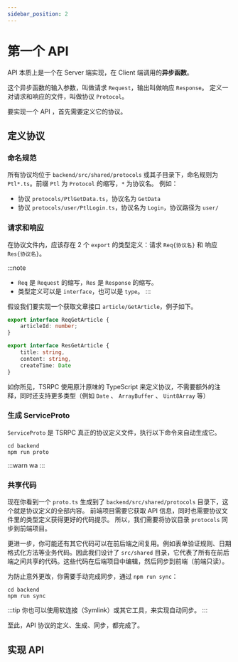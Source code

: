 ```yaml
---
sidebar_position: 2
---
```


# 第一个 API

API 本质上是一个在 Server 端实现，在 Client 端调用的**异步函数**。

这个异步函数的输入参数，叫做请求 `Request`，输出叫做响应 `Response`。
定义一对请求和响应的文件，叫做协议 `Protocol`。

要实现一个 API ，首先需要定义它的协议。

## 定义协议

### 命名规范 
所有协议均位于 `backend/src/shared/protocols` 或其子目录下，命名规则为 `Ptl*.ts`。前缀 `Ptl` 为 `Protocol` 的缩写，`*` 为协议名。
例如：

- 协议 `protocols/PtlGetData.ts`，协议名为 `GetData`
- 协议 `protocols/user/PtlLogin.ts`，协议名为 `Login`，协议路径为 `user/`

### 请求和响应
在协议文件内，应该存在 2 个 `export` 的类型定义：请求 `Req{协议名}` 和 响应 `Res{协议名}`。

:::note
- `Req` 是 `Request` 的缩写，`Res` 是 `Response` 的缩写。
- 类型定义可以是 `interface`，也可以是 `type`。
:::

假设我们要实现一个获取文章接口 `article/GetArticle`，例子如下。

```ts title="backend/src/shared/protocols/article/PtlGetArticle.ts"
export interface ReqGetArticle {
    articleId: number;
}

export interface ResGetArticle {
    title: string,
    content: string,    
    createTime: Date
}
```

如你所见，TSRPC 使用原汁原味的 TypeScript 来定义协议，不需要额外的注释，同时还支持更多类型（例如 `Date` 、 `ArrayBuffer` 、 `Uint8Array` 等）

### 生成 ServiceProto
`ServiceProto` 是 TSRPC 真正的协议定义文件，执行以下命令来自动生成它。

```shell
cd backend
npm run proto
```

:::warn
wa
:::

### 共享代码
现在你看到一个 `proto.ts` 生成到了 `backend/src/shared/protocols` 目录下，这个就是协议定义的全部内容。
前端项目需要它获取 API 信息，同时也需要协议文件里的类型定义获得更好的代码提示。
所以，我们需要将协议目录 `protocols` 同步到前端项目。

更进一步，你可能还有其它代码可以在前后端之间复用。例如表单验证规则、日期格式化方法等业务代码。因此我们设计了 `src/shared` 目录，它代表了所有在前后端之间共享的代码。这些代码在后端项目中编辑，然后同步到前端（前端只读）。

为防止意外更改，你需要手动完成同步，通过 `npm run sync`：
```shell
cd backend
npm run sync
```

:::tip
你也可以使用软连接（Symlink）或其它工具，来实现自动同步。
:::

至此，API 协议的定义、生成、同步，都完成了。

## 实现 API